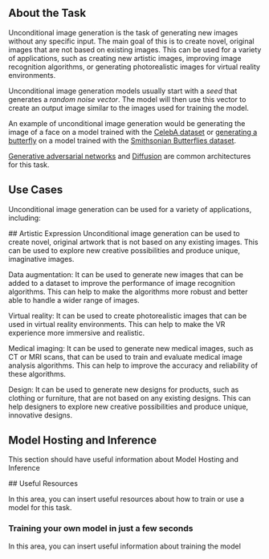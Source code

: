 ## About the Task

Unconditional image generation is the task of generating new images without any specific input. The main goal of this is to create novel, original images that are not based on existing images.
This can be used for a variety of applications, such as creating new artistic images, improving image recognition algorithms, or generating photorealistic images for virtual reality environments.

Unconditional image generation models usually start with a *seed* that generates a *random noise vector*. The model will then use this vector to create an output image similar to the images used for training the model.

An example of unconditional image generation would be generating the image of a face on a model trained with the [CelebA dataset](https://huggingface.co/datasets/huggan/CelebA-HQ) or [generating a butterfly](https://huggingface.co/spaces/huggan/butterfly-gan) on a model trained with the [Smithsonian Butterflies dataset](https://huggingface.co/datasets/ceyda/smithsonian_butterflies).

[Generative adversarial networks](https://en.wikipedia.org/wiki/Generative_adversarial_network) and [Diffusion](https://huggingface.co/docs/diffusers/index) are common architectures for this task.

## Use Cases

Unconditional image generation can be used for a variety of applications, including:

## Artistic Expression
Unconditional image generation can be used to create novel, original artwork that is not based on any existing images. This can be used to explore new creative possibilities and produce unique, imaginative images.

Data augmentation: It can be used to generate new images that can be added to a dataset to improve the performance of image recognition algorithms. This can help to make the algorithms more robust and better able to handle a wider range of images.

Virtual reality: It can be used to create photorealistic images that can be used in virtual reality environments. This can help to make the VR experience more immersive and realistic.

Medical imaging: It can be used to generate new medical images, such as CT or MRI scans, that can be used to train and evaluate medical image analysis algorithms. This can help to improve the accuracy and reliability of these algorithms.

Design: It can be used to generate new designs for products, such as clothing or furniture, that are not based on any existing designs. This can help designers to explore new creative possibilities and produce unique, innovative designs.

## Model Hosting and Inference

This section should have useful information about Model Hosting and Inference

## Useful Resources

In this area, you can insert useful resources about how to train or use a model for this task.

### Training your own model in just a few seconds

In this area, you can insert useful information about training the model
